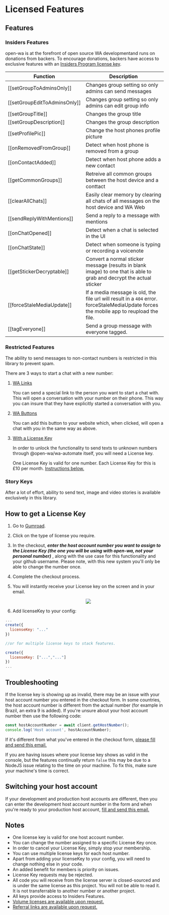 # Licensed Features

## Features

### Insiders Features

open-wa is at the forefront of open source WA developmentand runs on donations from backers. To encourage donations, backers have access to exclusive features with an [Insiders Program license key](https://gumroad.com/l/BTMt).


| Function                          | Description |
| --------------------------------- | ----------- |
| [[setGroupToAdminsOnly]]                  | Changes group setting so only admins can send messages            |
| [[setGroupEditToAdminsOnly]]                   | Changes group setting so only admins can edit group info            |
| [[setGroupTitle]]                   | Changes the group title           |
| [[setGroupDescription]]                   | Changes the group description         |
| [[setProfilePic]]                   | Change the host phones profile picture           |
| [[onRemovedFromGroup]]                   | Detect when host phone is removed from a group           |
| [[onContactAdded]]                   | Detect when host phone adds a new contact           |
| [[getCommonGroups]]                   | Retreive all common groups between the host device and a conttact           |
| [[clearAllChats]]                   | Easily clear memory by clearing all chats of all messages on the host device and WA Web           |
| [[sendReplyWithMentions]]                   | Send a reply to a message with mentions           |
| [[onChatOpened]]                   | Detect when a chat is selected in the UI           |
| [[onChatState]]                   | Detect when someone is typing or recording a voicenote           |
| [[getStickerDecryptable]]                   | Convert a normal sticker message (results in blank image) to one that is able to grab and decrypt the actual sticker           |
| [[forceStaleMediaUpdate]]                   | If a media message is old, the file url will result in a `404` error. forceStaleMediaUpdate forces the mobile app to reupload the file.           |
| [[tagEveryone]]                   | Send a group message with everyone tagged.           |

### Restricted Features

The ability to send messages to non-contact numbers is restricted in this library to prevent spam.

There are 3 ways to start a chat with a new number:

1. [WA Links](https://faq.whatsapp.com/en/26000030/)
  
      You can send a special link to the person you want to start a chat with. This will open a conversation with your number on their phone. This way you can insure that they have explicitly started a conversation with you.
2. [WA Buttons](https://github.com/smashah/whatsapp-button?ref=open-wa-nodejs)

      You can add this button to your website which, when clicked, will open a chat with you in the same way as above.
3. [With a License Key](#how-to-get-a-license-key)

     In order to unlock the functionality to send texts to unknown numbers through @open-wa/wa-automate itself, you will need a License key.

     One License Key is valid for one number. Each License Key for this is £10 per month. [Instructions below.](#how-to-get-a-license-key)

### Story Keys

After a lot of effort, ability to send text, image and video stories is available exclusively in this library.

## How to get a License Key

1. Go to [Gumroad](https://gumroad.com/l/BTMt).
2. Click on the type of license you require.
3. In the checkout, ***enter the host account number you want to assign to the License Key (the one you will be using with open-wa, not your personal number)*** , along with the use case for this functionality and your github username. Please note, with this new system you'll only be able to change the number once.
4. Complete the checkout process.
5. You will instantly receive your License key on the screen and in your email.

   <div align="center">
   <img src="https://raw.githubusercontent.com/open-wa/wa-automate-nodejs/master/resources/membership.png"/>
   </div>

6. Add licenseKey to your config:

```javascript
...
create({
  licenseKey: "..."
})

//or for multiple license keys to stack features.

create({
  licenseKey: ["...","..."]
})
...
```

## Troubleshooting

If the license key is showing up as invalid, there may be an issue with your host account number you entered in the checkout form. In some countries, the host account number is different from the actual number (for example in Brazil, an extra 9 is added). If you're unsure about your host account number then use the following code:

```javascript
const hostAccountNumber = await client.getHostNumber();
console.log('Host account', hostAccountNumber);
```

If it's different from what you've entered in the checkout form, [please fill and send this email.](mailto:shah@idk.uno?subject=OPENWA%3A%20WRONG%20HOST%20ACC%20NUMBER&body=email%20used%20to%20buy%20key%3A%0D%0Alicense%20key%3A%0D%0Acorrect%20host%20account%20number%3A%0D%0A)

If you are having issues where your license key shows as valid in the console, but the features continually return `false` this may be due to a NodeJS issue relating to the time on your machine. To fix this, make sure your machine's time is correct.

## Switching your host account

If your development and production host accounts are different, then you can enter the development host account number in the form and when you're ready to your production host account, [fill and send this email.](mailto:shah@idk.uno?subject=OPENWA%3A%PRODUCTION%20HOST%20ACC%20NUMBER&body=email%20used%20to%20buy%20key%3A%0D%0Alicense%20key%3A%0D%0Acorrect%20host%20account%20number%3A%0D%0A)

## Notes

- One license key is valid for one host account number.
- You can change the number assigned to a specific License Key once.
- In order to cancel your License Key, simply stop your membership.
- You can use multiple license keys for each host number.
- Apart from adding your licenseKey to your config, you will need to change nothing else in your code.
- An added benefit for members is priority on issues.
- License Key requests may be rejected.
- All code you will receive from the license server is closed-sourced and is under the same license as this project. You will not be able to read it. It is not transferrable to another number or another project.
- All keys provide access to Insiders Features.
- [Volume licenses are available upon request.](mailto:shah@idk.uno?subject=OPENWA%3A%VOLUME%%20LICENSE)
- [Referral links are available upon request.](mailto:shah@idk.uno?subject=OPENWA%3A%Referral%%20Scheme)